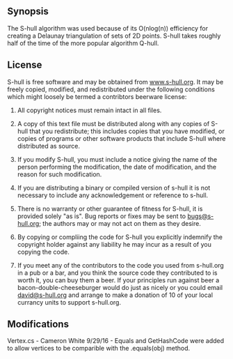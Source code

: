 ## Synopsis

The S-hull algorithm was used because of its O(nlog(n)) efficiency for creating a Delaunay triangulation of sets of 2D points. S-hull takes roughly half of the time of the more popular algorithm Q-hull.

## License

S-hull is free software and may be obtained from www.s-hull.org. It may be freely copied, modified, and redistributed under the following conditions which might loosely be termed a contribtors beerware license:

1. All copyright notices must remain intact in all files.

2. A copy of this text file must be distributed along with any copies of S-hull that you redistribute; this includes copies that you have modified, or copies of programs or other software products that include S-hull where distributed as source.

3. If you modify S-hull, you must include a notice giving the name of the person performing the modification, the date of modification, and the reason for such modification.

4. If you are distributing a binary or compiled version of s-hull it is not necessary to include any acknowledgement or reference to s-hull.

5. There is no warranty or other guarantee of fitness for S-hull, it is provided solely "as is". Bug reports or fixes may be sent to bugs@s-hull.org; the authors may or may not act on them as they desire.

6. By copying or compliing the code for S-hull you explicitly indemnify the copyright holder against any liability he may incur as a result of you copying the code.

7. If you meet any of the contributors to the code you used from s-hull.org in a pub or a bar, and you think the source code they contributed to is worth it, you can buy them a beer. If your principles run against beer a bacon-double-cheeseburger would do just as nicely or you could email david@s-hull.org and arrange to make a donation of 10 of your local currancy units to support s-hull.org.

## Modifications

Vertex.cs - Cameron White 9/29/16 - Equals and GetHashCode were added to allow vertices to be comparible with the .equals(obj) method. 